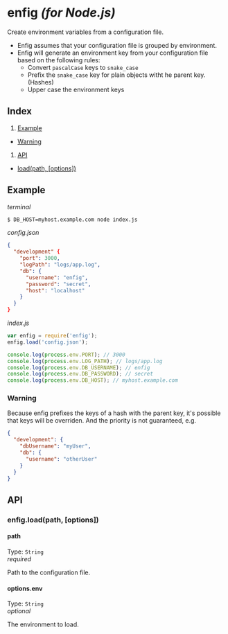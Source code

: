 # enfig *(for Node.js)*

Create environment variables from a configuration file.

* Enfig assumes that your configuration file is grouped by environment.
* Enfig will generate an environment key from your configuration file based on the following rules:
  * Convert `pascalCase` keys to `snake_case`
  * Prefix the `snake_case` key for plain objects witht he parent key. (Hashes)
  * Upper case the environment keys

## Index

1. [Example](#example)
  * [Warning](#warning)
1. [API](#api)
  * [load(path, [options])](#load-path-options)

## Example

*terminal*
```bash
$ DB_HOST=myhost.example.com node index.js
```

*config.json*
```json
{
  "development" {
    "port": 3000,
    "logPath": "logs/app.log",
    "db": {
      "username": "enfig",
      "password": "secret",
      "host": "localhost"
    }
  }
}
```

*index.js*
```javascript
var enfig = require('enfig');
enfig.load('config.json');

console.log(process.env.PORT); // 3000
console.log(process.env.LOG_PATH); // logs/app.log
console.log(process.env.DB_USERNAME); // enfig
console.log(process.env.DB_PASSWORD); // secret
console.log(process.env.DB_HOST); // myhost.example.com
```

### Warning

Because enfig prefixes the keys of a hash with the parent key, it's possible that keys will be overriden. And the priority is not guaranteed, e.g.

```json
{
  "development": {
    "dbUsername": "myUser",
    "db": {
      "username": "otherUser"
    }
  }
}
```

## API

### enfig.load(path, [options])

#### path

Type: `String`  
_required_

Path to the configuration file.

#### options.env

Type: `String`  
_optional_

The environment to load.
